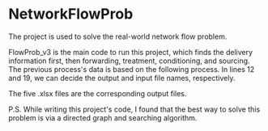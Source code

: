 # NetworkFlowProb

The project is used to solve the real-world network flow problem. 

FlowProb_v3 is the main code to run this project, which finds the delivery information first, then forwarding, treatment, conditioning, and sourcing. The previous process's data is based on the following process. 
In lines 12 and 19, we can decide the output and input file names, respectively.

The five .xlsx files are the corresponding output files.

P.S. While writing this project's code, I found that the best way to solve this problem is via a directed graph and searching algorithm. 
